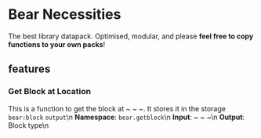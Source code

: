 # Bear Necessities
The best library datapack. Optimised, modular, and please **feel free to copy functions to your own packs**!

## features
### Get Block at Location
This is a function to get the block at ~ ~ ~. It stores it in the storage `bear:block` `output`\n
**Namespace**: `bear.getblock`\n
**Input**: ~ ~ ~\n
**Output**: Block type\n
